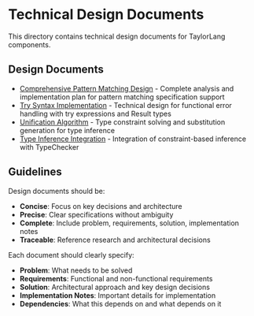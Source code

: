 # Technical Design Documents

This directory contains technical design documents for TaylorLang components.

## Design Documents

- [Comprehensive Pattern Matching Design](./comprehensive-pattern-matching.md) - Complete analysis and implementation plan for pattern matching specification support
- [Try Syntax Implementation](./try-syntax-implementation.md) - Technical design for functional error handling with try expressions and Result types
- [Unification Algorithm](./unification-algorithm.md) - Type constraint solving and substitution generation for type inference
- [Type Inference Integration](./type-inference-integration.md) - Integration of constraint-based inference with TypeChecker

## Guidelines

Design documents should be:
- **Concise**: Focus on key decisions and architecture
- **Precise**: Clear specifications without ambiguity  
- **Complete**: Include problem, requirements, solution, implementation notes
- **Traceable**: Reference research and architectural decisions

Each document should clearly specify:
- **Problem**: What needs to be solved
- **Requirements**: Functional and non-functional requirements
- **Solution**: Architectural approach and key design decisions
- **Implementation Notes**: Important details for implementation
- **Dependencies**: What this depends on and what depends on it